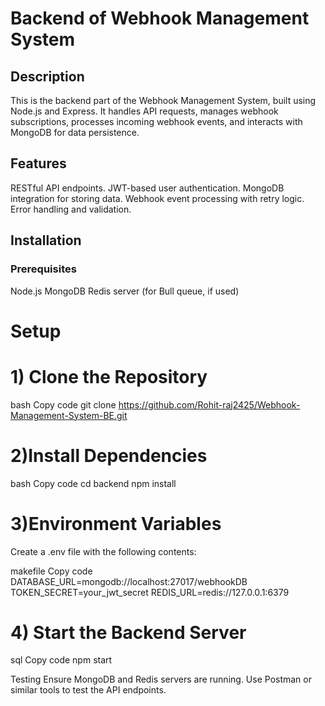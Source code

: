 # Backend of Webhook Management System
## Description
This is the backend part of the Webhook Management System, built using Node.js and Express. It handles API requests, manages webhook subscriptions, processes incoming webhook events, and interacts with MongoDB for data persistence.

## Features
RESTful API endpoints.
JWT-based user authentication.
MongoDB integration for storing data.
Webhook event processing with retry logic.
Error handling and validation.

## Installation

### Prerequisites
Node.js
MongoDB
Redis server (for Bull queue, if used)

# Setup

# 1) Clone the Repository

bash
Copy code
git clone https://github.com/Rohit-raj2425/Webhook-Management-System-BE.git

# 2)Install Dependencies

bash
Copy code
cd backend
npm install

# 3)Environment Variables
Create a .env file with the following contents:

makefile
Copy code
DATABASE_URL=mongodb://localhost:27017/webhookDB
TOKEN_SECRET=your_jwt_secret
REDIS_URL=redis://127.0.0.1:6379

# 4) Start the Backend Server

sql
Copy code
npm start


Testing
Ensure MongoDB and Redis servers are running.
Use Postman or similar tools to test the API endpoints.

